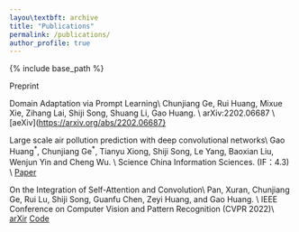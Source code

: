 ```yaml
---
layou\textbft: archive
title: "Publications"
permalink: /publications/
author_profile: true
---
```


<!-- {% if author.googlescholar %}
  You can also find my articles on <u><a href="{{author.googlescholar}}">my Google Scholar profile</a>.</u>
{% endif %}

{% include base_path %}

{% for post in site.publications reversed %}
  {% include archive-single.html %}
{% endfor %} -->

{% include base_path %}

Preprint

Domain Adaptation via Prompt Learning\\
Chunjiang Ge, Rui Huang, Mixue Xie, Zihang Lai, Shiji Song, Shuang Li, Gao Huang.  \\
arXiv:2202.06687 \\
[aeXiv](https://arxiv.org/abs/2202.06687}


Large scale air pollution prediction with deep convolutional networks\\
Gao Huang$^*$, Chunjiang Ge$^*$, Tianyu Xiong, Shiji Song, Le Yang, Baoxian Liu, Wenjun Yin and Cheng Wu.  \\
Science China Information Sciences. (IF：4.3) \\
[Paper](https://link.springer.com/article/10.1007/s11432-020-2951-1)


On the Integration of Self-Attention and Convolution\\
Pan, Xuran, Chunjiang Ge, Rui Lu, Shiji Song, Guanfu Chen, Zeyi Huang, and Gao Huang.  \\
IEEE Conference on Computer Vision and Pattern Recognition (CVPR 2022)\\
[arXir](https://arxiv.org/abs/2111.14556) [Code](https://github.com/leaplabthu/acmix)


<!-- Domain Adaptation via Prompt Learning

Chunjiang Ge, Rui Huang, Mixue Xie, Zihang Lai, Shiji Song, Shuang Li, Gao Huang

[Download paper here](http://academicpages.github.io/files/paper1.pdf)

arXiv preprint arXiv:2202.06687

[arXiv](https://arxiv.org/abs/2202.06687) -->